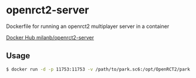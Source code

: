 # openrct2-server
Dockerfile for running an openrct2 multiplayer server in a container

[Docker Hub milanb/openrct2-server](https://hub.docker.com/r/milanb/openrct2-server/)

## Usage
```bash
$ docker run -d -p 11753:11753 -v /path/to/park.sc6:/opt/OpenRCT2/park.sc6 milanb/openrct2-server
```
